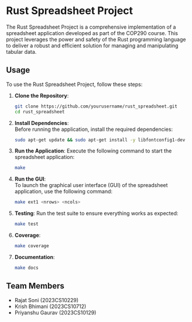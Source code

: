 # Rust Spreadsheet Project
The Rust Spreadsheet Project is a comprehensive implementation of a spreadsheet application developed as part of the COP290 course. This project leverages the power and safety of the Rust programming language to deliver a robust and efficient solution for managing and manipulating tabular data.

## Usage
To use the Rust Spreadsheet Project, follow these steps:

1. **Clone the Repository**:
    ```bash
    git clone https://github.com/yourusername/rust_spreadsheet.git
    cd rust_spreadsheet
    ```
2. **Install Dependencies**:  
    Before running the application, install the required dependencies:  
    ```bash
    sudo apt-get update && sudo apt-get install -y libfontconfig1-dev
    ```

3. **Run the Application**:
    Execute the following command to start the spreadsheet application:
    ```bash
    make
    ```
4. **Run the GUI**:  
    To launch the graphical user interface (GUI) of the spreadsheet application, use the following command:  
    ```bash
    make ext1 <nrows> <ncols>
    ```

5. **Testing**:
    Run the test suite to ensure everything works as expected:
    ```bash
    make test
    ```

5. **Coverage**:
    ```bash
    make coverage
    ```

5. **Documentation**:
    ```bash
    make docs
    ```





## Team Members
- Rajat Soni (2023CS10229)
- Krish Bhimani (2023CS10712)
- Priyanshu Gaurav (2023CS10129)